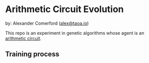 # Arithmetic Circuit Evolution

by: Alexander Comerford (alex@taoa.io)

This repo is an experiment in genetic algorithms whose agent is an [arithmetic circuit](https://en.wikipedia.org/wiki/Arithmetic_circuit_complexity). 

## Training process

